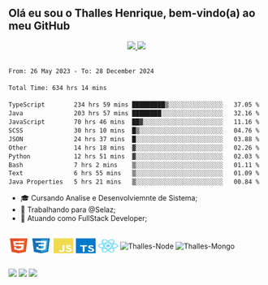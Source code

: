 ## Olá eu sou o Thalles Henrique, bem-vindo(a) ao meu GitHub

<div align="center">
  <a href="https://github.com/Thalles-HsA">
  <img height="180em" src="https://github-readme-stats.vercel.app/api?username=Thalles-HsA&show_icons=true&theme=radical&include_all_commits=true&count_private=true"/>
  <img height="180em" src="https://github-readme-stats.vercel.app/api/top-langs/?username=Thalles-HsA&exclude_repo=github-readme-stats,Pong,Freeway-JS&langs_count=5&theme=radical"/>
</div><br>
  
  <!--START_SECTION:waka-->

```txt
From: 26 May 2023 - To: 28 December 2024

Total Time: 634 hrs 14 mins

TypeScript        234 hrs 59 mins █████████▒░░░░░░░░░░░░░░░   37.05 %
Java              203 hrs 57 mins ████████░░░░░░░░░░░░░░░░░   32.16 %
JavaScript        70 hrs 46 mins  ██▓░░░░░░░░░░░░░░░░░░░░░░   11.16 %
SCSS              30 hrs 10 mins  █▒░░░░░░░░░░░░░░░░░░░░░░░   04.76 %
JSON              24 hrs 37 mins  █░░░░░░░░░░░░░░░░░░░░░░░░   03.88 %
Other             14 hrs 18 mins  ▓░░░░░░░░░░░░░░░░░░░░░░░░   02.26 %
Python            12 hrs 51 mins  ▓░░░░░░░░░░░░░░░░░░░░░░░░   02.03 %
Bash              7 hrs 2 mins    ▒░░░░░░░░░░░░░░░░░░░░░░░░   01.11 %
Text              6 hrs 55 mins   ▒░░░░░░░░░░░░░░░░░░░░░░░░   01.09 %
Java Properties   5 hrs 21 mins   ▒░░░░░░░░░░░░░░░░░░░░░░░░   00.84 %
```

<!--END_SECTION:waka-->

  - 🎓 Cursando Analise e Desenvolviemnte de Sistema;
  - 🌱 Trabalhando para @Selaz;
  - 🎯 Atuando como FullStack Developer;
 
<div style="display: inline_block"><br>
  <img align="center" alt="Thalles-HTML" height="30" width="40" src="https://raw.githubusercontent.com/devicons/devicon/master/icons/html5/html5-original.svg">
  <img align="center" alt="Thalles-CSS" height="30" width="40" src="https://raw.githubusercontent.com/devicons/devicon/master/icons/css3/css3-original.svg">
  <img align="center" alt="Thalles-Js" height="30" width="40" src="https://raw.githubusercontent.com/devicons/devicon/master/icons/javascript/javascript-plain.svg">
  <img align="center" alt="Thalles-Ts" height="30" width="40" src="https://raw.githubusercontent.com/devicons/devicon/master/icons/typescript/typescript-plain.svg">
  <img align="center" alt="Thalles-React" height="30" width="40" src="https://raw.githubusercontent.com/devicons/devicon/master/icons/react/react-original.svg">
  <img align="center" alt="Thalles-Node" height="30" width="40" src="https://cdn.jsdelivr.net/gh/devicons/devicon/icons/nodejs/nodejs-original.svg" />
  <img align="center" alt="Thalles-Mongo" height="30" width="40" src="https://cdn.jsdelivr.net/gh/devicons/devicon/icons/mongodb/mongodb-original.svg" />
  
</div>

 ##
  
<div>
  <a href="https://www.linkedin.com/in/thalles-hsa" target="_blank"><img src="https://img.shields.io/badge/-LinkedIn-%230077B5?style=for-the-badge&logo=linkedin&logoColor=white" target="_blank"></a> 
  <a href="https://instagram.com/thalleshsa" target="_blank"><img src="https://img.shields.io/badge/-Instagram-%23E4405F?style=for-the-badge&logo=instagram&logoColor=white" target="_blank"></a>
  <a href = "mailto:thsa.henrique@gmail.com"><img src="https://img.shields.io/badge/-Gmail-%23333?style=for-the-badge&logo=gmail&logoColor=white" target="_blank"></a>
   
</div>
